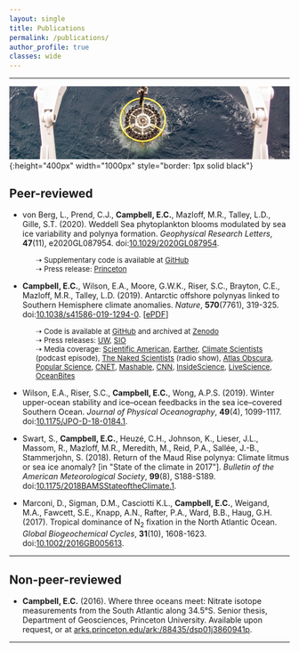 ```yaml
---
layout: single
title: Publications
permalink: /publications/
author_profile: true
classes: wide
---
```


---

![Deploying a CTD](/assets/images/CTD.jpg){:height="400px" width="1000px" style="border: 1px solid black"}

<!---
## In progress

* ...

---
--->

## Peer-reviewed

<ul>
<li style="margin-bottom: 3px;">von Berg, L., Prend, C.J., <b>Campbell, E.C.</b>, Mazloff, M.R., Talley, L.D., Gille, S.T. (2020). Weddell Sea phytoplankton blooms modulated by sea ice variability and polynya formation. <i>Geophysical Research Letters</i>, <b>47</b>(11), e2020GL087954. doi:<a href="https://onlinelibrary.wiley.com/doi/abs/10.1029/2020GL087954">10.1029/2020GL087954</a>.</li>
<ul style="list-style: none; margin-left:0px;">
<font size="-1">
<li style="margin-bottom: 0px;">&#8674; Supplementary code is available at <a href="https://github.com/ethan-campbell/Weddell_phyto_paper">GitHub</a></li>
<li style="margin-bottom: 0px;">&#8674; Press release: <a href="https://www.princeton.edu/news/2020/06/22/lauren-von-berg-class-2020-publishes-research-internship-studying-antarctic-sea-ice">Princeton</a></li>
</font>
</ul>
</ul>

<ul>
<li style="margin-bottom: 3px;"><b>Campbell, E.C.</b>, Wilson, E.A., Moore, G.W.K., Riser, S.C., Brayton, C.E., Mazloff, M.R., Talley, L.D. (2019). Antarctic offshore polynyas linked to Southern Hemisphere climate anomalies. <i>Nature</i>, <b>570</b>(7761), 319-325. doi:<a href="https://www.nature.com/articles/s41586-019-1294-0">10.1038/s41586-019-1294-0</a>. [<a href="https://rdcu.be/bGeh4">ePDF</a>]</li>
<ul style="list-style: none; margin-left:0px;">
<font size="-1">
<li style="margin-bottom: 0px;">&#8674; Code is available at <a href="https://github.com/ethan-campbell/Weddell_polynya_paper">GitHub</a> and archived at <a href="https://doi.org/10.5281/zenodo.3259013">Zenodo</a></li>
<li style="margin-bottom: 0px;">&#8674; Press releases: <a href="http://www.washington.edu/news/2019/06/10/mysterious-holes-in-antarctic-sea-ice-explained-by-years-of-robotic-data/">UW</a>, <a href="https://scripps.ucsd.edu/news/mysterious-holes-antarctic-sea-ice-explained-years-robotic-data">SIO</a></li>
<li style="margin-bottom: 0px;">&#8674; Media coverage: <a href="https://www.scientificamerican.com/article/storms-salty-water-caused-mystery-hole-in-antarctic-sea-ice/">Scientific American</a>, <a href="https://earther.gizmodo.com/seals-with-sensors-help-solve-the-mystery-of-antarctica-1835373280">Earther</a>, <a href="https://anchor.fm/climate-scientists/episodes/Ethan-Campbell-e52ogj">Climate Scientists</a> (podcast episode), <a href="https://www.thenakedscientists.com/podcasts/short/cracking-secret-antarctic-ice-holes">The Naked Scientists</a> (radio show), <a href="https://www.atlasobscura.com/articles/holes-in-antarctic-ice">Atlas Obscura</a>, <a href="https://www.popsci.com/mysterious-holes-antarctica-sea-ice-polynyas">Popular Science</a>, <a href="https://www.cnet.com/news/mystery-of-giant-antarctic-ice-holes-solved-by-robots-tricked-out-seals/">CNET</a>, <a href="https://mashable.com/article/antarctica-holes-ice-polynya-explained/">Mashable</a>, <a href="https://www.cnn.com/2019/06/11/us/elephant-seal-antarctic-ice-hole-polynya-trnd/index.html">CNN</a>, <a href="https://www.insidescience.org/news/new-study-explains-how-big-holes-form-antarctic-ice-despite-cold">InsideScience</a>, <a href="https://www.livescience.com/65693-mysterious-antarctic-ice-holes-explained.html">LiveScience</a>, <a href="https://oceanbites.org/open-ocean-polynyas-how-these-holes-in-the-ice-mysteriously-appear/">OceanBites</a></li>
</font>
</ul>
</ul>

* Wilson, E.A., Riser, S.C., **Campbell, E.C.**, Wong, A.P.S. (2019). Winter upper-ocean stability and ice&ndash;ocean feedbacks in the sea ice&ndash;covered Southern Ocean. *Journal of Physical Oceanography*, **49**(4), 1099-1117. doi:[10.1175/JPO-D-18-0184.1](https://journals.ametsoc.org/doi/full/10.1175/JPO-D-18-0184.1).

* Swart, S., **Campbell, E.C.**, Heuz&eacute;, C.H., Johnson, K., Lieser, J.L., Massom, R., Mazloff, M.R., Meredith, M., Reid, P.A., Sall&eacute;e, J.-B., Stammerjohn, S. (2018). Return of the Maud Rise polynya: Climate litmus or sea ice anomaly? [in "State of the climate in 2017"]. *Bulletin of the American Meteorological Society*, **99**(8), S188-S189. doi:[10.1175/2018BAMSStateoftheClimate.1](https://journals.ametsoc.org/doi/abs/10.1175/2018BAMSStateoftheClimate.1).

* Marconi, D., Sigman, D.M., Casciotti K.L., **Campbell, E.C.**, Weigand, M.A., Fawcett, S.E., Knapp, A.N., Rafter, P.A., Ward, B.B., Haug, G.H. (2017). Tropical dominance of N<sub>2</sub> fixation in the North Atlantic Ocean. *Global Biogeochemical Cycles*, **31**(10), 1608-1623. doi:[10.1002/2016GB005613](https://agupubs.onlinelibrary.wiley.com/doi/full/10.1002/2016GB005613).

---

## Non-peer-reviewed

* **Campbell, E.C.** (2016). Where three oceans meet: Nitrate isotope measurements from the South Atlantic along 34.5&deg;S. Senior thesis, Department of Geosciences, Princeton University. Available upon request, or at [arks.princeton.edu/ark:/88435/dsp01j3860941p](https://arks.princeton.edu/ark:/88435/dsp01j3860941p).

---